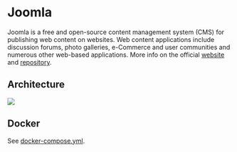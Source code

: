 # Joomla

Joomla is a free and open-source content management system (CMS) for publishing web content on websites. Web content applications include discussion forums, photo galleries, e-Commerce and user communities and numerous other web-based applications. More info on the official [website](https://www.joomla.org/) and [repository](https://github.com/joomla/joomla-cms).

## Architecture

<img src="https://github.com/bunkerity/bunkerized-nginx/blob/master/examples/joomla/architecture.png?raw=true" />

## Docker

See [docker-compose.yml](https://github.com/bunkerity/bunkerized-nginx/blob/master/examples/joomla/docker-compose.yml).
